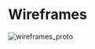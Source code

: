 # Wireframes
![wireframes_proto](https://github.com/ChicoState/ux-catalyst/assets/157555015/7757e6e5-3eca-444f-ad6d-f9bc7f8c1d9d)
